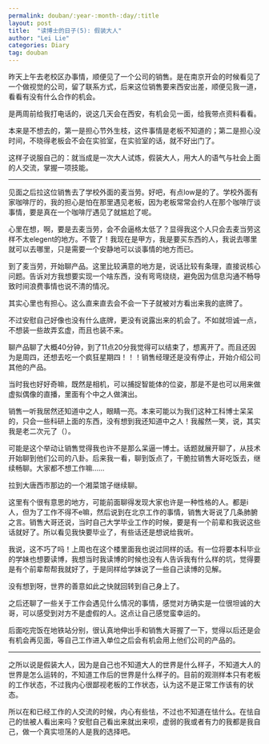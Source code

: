 ```yaml
---
permalink: douban/:year-:month-:day/:title
layout: post
title:  "读博士的日子(5): 假装大人"
author: "Lei Lie"
categories: Diary
tag: douban
---
```


昨天上午去老校区办事情，顺便见了一个公司的销售。是在南京开会的时候看见了一个做视觉的公司，留了联系方式，后来这位销售要来西安出差，顺便见我一道，看看有没有什么合作的机会。

是两周前给我打电话的，说这几天会在西安，有机会见一面，给我带点资料看看。

本来是不想去的，第一是担心节外生枝，这件事情是老板不知道的；第二是担心没时间，不晓得老板会不会在实验室，在实验室的话，就不好出门了。

这样子说服自己的：就当成是一次大人试炼，假装大人，用大人的语气与社会上面的人交流，掌握一项技能。

---

见面之后拉这位销售去了学校外面的麦当劳。好吧，有点low是的了。学校外面有家咖啡厅的，我的担心是怕在那里遇见老板，因为老板常常会约人在那个咖啡厅谈事情，要是真在一个咖啡厅遇见了就尴尬了呢。

心里在想，啊，要是去麦当劳，会不会逼格太低了？显得我这个人只会去麦当劳这样不太elegent的地方。不管了！我现在是甲方，我是要买东西的人，我说去哪里就可以去哪里，只是需要一个安静地可以谈事情的地方而已。

到了麦当劳，开始聊产品。这里比较满意的地方是，说话比较有条理，直接说核心问题。告诉对方我想要实现一个啥东西，没有弯弯绕绕，避免因为信息沟通不畅导致时间浪费事情也说不清的情况。

其实心里也有担心。这么直来直去会不会一下子就被对方看出来我的底牌了。

不过安慰自己好像也没有什么底牌，更没有说露出来的机会了。不如就坦诚一点，不想装一些故弄玄虚，而且也装不来。

聊产品聊了大概40分钟，到了11点20分我觉得可以结束了，想离开了。而且还因为是周四，还想去吃一个疯狂星期四！！！销售经理还是没有停止，开始介绍公司其他的产品。

当时我也好好奇嘛，既然是相机，可以捕捉智能体的位姿，那是不是也可以用来做虚拟偶像的直播，里面有个中之人做演出。

销售一听我居然还知道中之人，眼睛一亮。本来可能以为我们这种工科博士呆呆的，只会一些科研上面的东西，没有想到我还知道中之人！我赧然一笑，说，其实我是老二次元了（）。

可能是这个举动让销售觉得我也许不是那么呆逼一博士。话题就展开聊了，从技术开始聊到他们公司的八卦。后来我一看，聊到饭点了，干脆拉销售大哥吃饭去，继续畅聊。大家都不想工作嘛……

拉到大唐西市那边的一个湘菜馆子继续聊。

这里有个很有意思的地方，可能前面聊得发现大家也许是一种性格的人。都是i人，但为了工作不得不e嘛，然后说到在北京工作的事情，销售大哥说了几条肺腑之言。销售大哥还说，当时自己大学毕业工作的时候，要是有一个前辈和我说这些话就好了。所以看见我快要毕业了，有些话还是想说给我听。

我说，这不巧了吗！上周也在这个楼里面我也说过同样的话。有一位将要本科毕业的学妹也想要读博，我想当时我读博的时候也没有人告诉我有什么样的坑，觉得要是有个前辈帮帮我就好了，于是同样给学妹说了一些自己读博的见解。

没有想到呀，世界的善意如此之快就回转到自己身上了。

之后还聊了一些关于工作会遇见什么情况的事情，感觉对方确实是一位很坦诚的大哥，可以感受到对方不是虚假的人。这点让自己感觉蛮幸运的。

后面吃完饭在地铁站分别，很认真地伸出手和销售大哥握了一下，觉得以后还是会有机会再见面，等自己工作进入单位之后会有机会用上他们公司的产品的。

---

之所以说是假装大人，因为是自己也不知道大人的世界是什么样子，不知道大人的世界是怎么运转的，不知道工作后的世界是什么样子的。目前的观测样本只有老板的工作状态，不过我内心很鄙视老板的工作状态，认为这不是正常工作该有的状态。

所以在和已经工作的人交流的时候，内心有些怯，不过也不知道在怯什么。在怯自己的怯被人看出来吗？安慰自己看出来就出来呗，虚弱的我或者有力的我都是我自己，做一个真实坦荡的人是我的选择吧。
